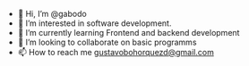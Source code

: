 - 👋 Hi, I’m @gabodo
- 👀 I’m interested in software development.
- 🌱 I’m currently learning Frontend and backend development
- 💞️ I’m looking to collaborate on basic programms
- 📫 How to reach me gustavobohorquezd@gmail.com

<!---
gabodo/gabodo is a ✨ special ✨ repository because its `README.md` (this file) appears on your GitHub profile.
You can click the Preview link to take a look at your changes.
--->
